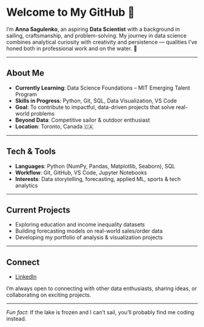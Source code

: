 # Welcome to My GitHub 👋  

I’m **Anna Sagulenko**, an aspiring **Data Scientist** with a background in sailing,
craftsmanship, and problem-solving. My journey in data science combines analytical curiosity
with creativity and persistence — qualities I’ve honed both in professional work and on the water. 🌊  

---

## About Me 

- **Currently Learning**: Data Science Foundations – MIT Emerging Talent Program  
- **Skills in Progress**: Python, Git, SQL, Data Visualization, VS Code  
- **Goal**: To contribute to impactful, data-driven projects that solve real-world problems  
- **Beyond Data**: Competitive sailor & outdoor enthusiast  
- **Location**: Toronto, Canada 🇨🇦  

---

## Tech & Tools   

- **Languages**: Python (NumPy, Pandas, Matplotlib, Seaborn), SQL  
- **Workflow**: Git, GitHub, VS Code, Jupyter Notebooks  
- **Interests**: Data storytelling, forecasting, applied ML, sports & tech analytics  

---

## Current Projects   

- Exploring education and income inequality datasets  
- Building forecasting models on real-world sales/order data  
- Developing my portfolio of analysis & visualization projects  

---

## Connect   

- [LinkedIn](https://www.linkedin.com/in/anna-sagulenko)  

I’m always open to connecting with other data enthusiasts, sharing ideas, or collaborating on exciting projects.  

---

*Fun fact*: If the lake is frozen and I can’t sail, you’ll probably find me coding instead.  

